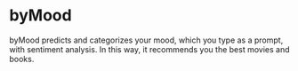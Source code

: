 # byMood
byMood predicts and categorizes your mood, which you type as a prompt, with sentiment analysis. In this way, it recommends you the best movies and books.
